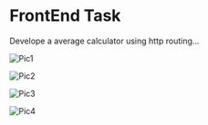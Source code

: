 # FrontEnd Task

Develope a average calculator using http routing...

![Pic1](https://github.com/user-attachments/assets/f7c3a051-f1ad-44e6-b1fc-d432106ee497)


![Pic2](https://github.com/user-attachments/assets/33ef1344-3237-4d19-a342-a42f11f73425)


![Pic3](https://github.com/user-attachments/assets/44d999fd-091d-4d68-8be5-9f8a9252c6ed)


![Pic4](https://github.com/user-attachments/assets/4935d62f-562f-4136-8578-2478c51c96bf)



